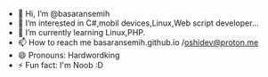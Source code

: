 - 👋 Hi, I’m @basaransemih
- 👀 I’m interested in C#,mobil devices,Linux,Web script developer...
- 🌱 I’m currently learning Linux,PHP.
- 📫 How to reach me basaransemih.github.io /oshidev@proton.me
- 😄 Pronouns: Hardwordking
- ⚡ Fun fact: I'm Noob :D

<!---
basaransemih/basaransemih is a ✨ special ✨ repository because its `README.md` (this file) appears on your GitHub profile.
You can click the Preview link to take a look at your changes.
--->
